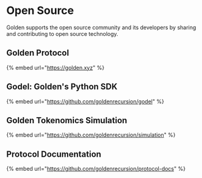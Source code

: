 # Open Source

Golden supports the open source community and its developers by sharing and contributing to open source technology.

## Golden Protocol

{% embed url="https://golden.xyz" %}

## Godel: Golden's Python SDK

{% embed url="https://github.com/goldenrecursion/godel" %}

## Golden Tokenomics Simulation

{% embed url="https://github.com/goldenrecursion/simulation" %}

## Protocol Documentation

{% embed url="https://github.com/goldenrecursion/protocol-docs" %}
